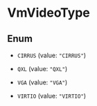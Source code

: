 

# VmVideoType

## Enum


* `CIRRUS` (value: `"CIRRUS"`)

* `QXL` (value: `"QXL"`)

* `VGA` (value: `"VGA"`)

* `VIRTIO` (value: `"VIRTIO"`)



